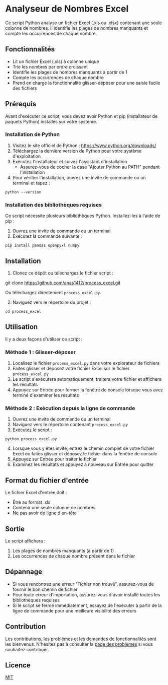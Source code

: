 # Analyseur de Nombres Excel

Ce script Python analyse un fichier Excel (.xls ou .xlsx) contenant une seule colonne de nombres. Il identifie les plages de nombres manquants et compte les occurrences de chaque nombre.

## Fonctionnalités

- Lit un fichier Excel (.xls) à colonne unique
- Trie les nombres par ordre croissant
- Identifie les plages de nombres manquants à partir de 1
- Compte les occurrences de chaque nombre
- Prend en charge la fonctionnalité glisser-déposer pour une saisie facile des fichiers

## Prérequis

Avant d'exécuter ce script, vous devez avoir Python et pip (installateur de paquets Python) installés sur votre système.

### Installation de Python

1. Visitez le site officiel de Python : https://www.python.org/downloads/
2. Téléchargez la dernière version de Python pour votre système d'exploitation
3. Exécutez l'installateur et suivez l'assistant d'installation
   - Assurez-vous de cocher la case "Ajouter Python au PATH" pendant l'installation
4. Pour vérifier l'installation, ouvrez une invite de commande ou un terminal et tapez :

`python --version`

### Installation des bibliothèques requises

Ce script nécessite plusieurs bibliothèques Python. Installez-les à l'aide de pip :

1. Ouvrez une invite de commande ou un terminal
2. Exécutez la commande suivante :

`pip install pandas openpyxl numpy`

## Installation

1. Clonez ce dépôt ou téléchargez le fichier script :

git clone https://github.com/anas1412/process_excel.git

Ou téléchargez directement `process_excel.py`.

2. Naviguez vers le répertoire du projet :

`cd process_excel`

## Utilisation

Il y a deux façons d'utiliser ce script :

### Méthode 1 : Glisser-déposer

1. Localisez le fichier `process_excel.py` dans votre explorateur de fichiers
2. Faites glisser et déposez votre fichier Excel sur le fichier `process_excel.py`
3. Le script s'exécutera automatiquement, traitera votre fichier et affichera les résultats
4. Appuyez sur Entrée pour fermer la fenêtre de console lorsque vous avez terminé d'examiner les résultats

### Méthode 2 : Exécution depuis la ligne de commande

1. Ouvrez une invite de commande ou un terminal
2. Naviguez vers le répertoire contenant `process_excel.py`
3. Exécutez le script :

`python process_excel.py`

4. Lorsque vous y êtes invité, entrez le chemin complet de votre fichier Excel ou faites glisser et déposez le fichier dans la fenêtre de console
5. Appuyez sur Entrée pour traiter le fichier
6. Examinez les résultats et appuyez à nouveau sur Entrée pour quitter

## Format du fichier d'entrée

Le fichier Excel d'entrée doit :

- Être au format .xls
- Contenir une seule colonne de nombres
- Ne pas avoir de ligne d'en-tête

## Sortie

Le script affichera :

1. Les plages de nombres manquants (à partir de 1)
2. Les occurrences de chaque nombre présent dans le fichier

## Dépannage

- Si vous rencontrez une erreur "Fichier non trouvé", assurez-vous de fournir le bon chemin de fichier
- Pour toute erreur d'importation, assurez-vous d'avoir installé toutes les bibliothèques requises
- Si le script se ferme immédiatement, essayez de l'exécuter à partir de la ligne de commande pour une meilleure visibilité des erreurs

## Contribution

Les contributions, les problèmes et les demandes de fonctionnalités sont les bienvenus. N'hésitez pas à consulter la [page des problèmes](https://github.com/votrenomdutilisateur/analyseur-nombres-excel/issues) si vous souhaitez contribuer.

## Licence

[MIT](https://choosealicense.com/licenses/mit/)
